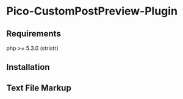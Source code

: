 Pico-CustomPostPreview-Plugin
=============================

## Requirements
php >= 5.3.0 (stristr)

## Installation

## Text File Markup
